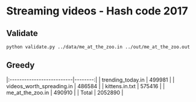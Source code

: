 # Streaming videos - Hash code 2017

## Validate

```
python validate.py ../data/me_at_the_zoo.in ../out/me_at_the_zoo.out
```

## Greedy

|:--------------------------|--------:|
| trending_today.in         | 499981  |
| videos_worth_spreading.in | 486584  |
| kittens.in.txt            | 575416  |
| me_at_the_zoo.in          | 490910  |
| Total                     | 2052890 |
